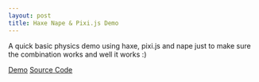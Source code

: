 ```yaml
---
layout: post
title: Haxe Nape & Pixi.js Demo
---
```


A quick basic physics demo using haxe, pixi.js and nape just to make sure the combination works and well it works :)

[Demo](http://adireddy.github.io/demos/haxe-pixi/nape.html)
[Source Code](https://github.com/adireddy/haxe-pixi/blob/master/demos/nape/Main.hx)
